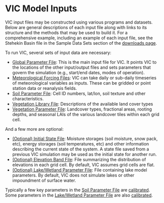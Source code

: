 # VIC Model Inputs

VIC input files may be constructed using various programs and datasets. Below are general descriptions of each input file along with links to its structure and the methods that may be used to build it. For a comprehensive example, including an example of each input file, see the Stehekin Basin file in the Sample Data Sets section of the [downloads page](../SourceCode/Code.md).

To run VIC, several sets of input data are necessary:

*   [Global Parameter File](GlobalParam.md): This is the main input file for VIC. It points VIC to the locations of the other input/output files and sets parameters that govern the simulation (e.g., start/end dates, modes of operation).
*   [Meteorological Forcing Files](ForcingData.md): VIC can take daily or sub-daily timeseries of meteorological variables as inputs. These can be gridded or point station data or reanalysis fields.
*   [Soil Parameter File](SoilParam.md): Cell ID numbers, lat/lon, soil texture and other characteristics.
*   [Vegetation Library File](VegLib.md): Descriptions of the available land cover types
*   [Vegetation Parameter File](VegParam.md): Landcover types, fractional areas, rooting depths, and seasonal LAIs of the various landcover tiles within each grid cell.

And a few more are optional:

*   [(Optional) Initial State File](StateFile.md): Moisture storages (soil moisture, snow pack, etc), energy storages (soil temperatures, etc) and other information describing the current state of the system. A state file saved from a previous VIC simulation may be used as the initial state for another run.
*   [(Optional) Elevation Band File](SnowBand.md): File summarizing the distribution of elevations in each grid cell. By default, VIC assumes grid cells are flat.
*   [(Optional) Lake/Wetland Parameter File](LakeParam.md): File containing lake model parameters. By default, VIC does not simulate lakes or other impoundment of surface water.

Typically a few key parameters in the [Soil Parameter File](SoilParam.md) are [calibrated](Calibration.md). Some parameters in the [Lake/Wetland Parameter File](LakeParam.md) are also [calibrated](Calibration.md).
